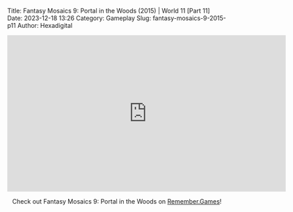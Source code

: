 Title: Fantasy Mosaics 9: Portal in the Woods (2015) | World 11 [Part 11]
Date: 2023-12-18 13:26
Category: Gameplay
Slug: fantasy-mosaics-9-2015-p11
Author: Hexadigital

<center><iframe src="https://www.youtube.com/embed/Y9rWOb_hsSc?feature=oembed" allow="accelerometer; autoplay; encrypted-media; gyroscope; picture-in-picture" width="640" height="360" frameborder="0"></iframe>

Check out Fantasy Mosaics 9: Portal in the Woods on [Remember.Games](https://remember.games/game/8089/fantasy-mosaics-9-portal-in-the-woods/)!</center>